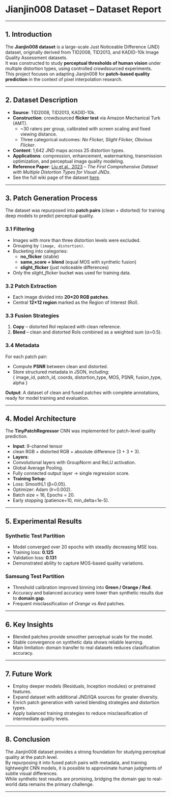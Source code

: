 # Jianjin008 Dataset – Dataset Report

---

## 1. Introduction
The **Jianjin008 dataset** is a large-scale Just Noticeable Difference (JND) dataset, originally derived from TID2008, TID2013, and KADID-10k Image Quality Assessment datasets.  
It was constructed to study **perceptual thresholds of human vision** under multiple distortion types, using controlled crowdsourced experiments.  
This project focuses on adapting Jianjin008 for **patch-based quality prediction** in the context of pixel interpolation research.

---

## 2. Dataset Description
- **Source**: TID2008, TID2013, KADID-10k.  
- **Construction**: crowdsourced **flicker test** via Amazon Mechanical Turk (AMT).  
  - ~30 raters per group, calibrated with screen scaling and fixed viewing distance.  
  - Three categorical outcomes: *No Flicker, Slight Flicker, Obvious Flicker*.  
- **Content**: 1,642 JND maps across 25 distortion types.  
- **Applications**: compression, enhancement, watermarking, transmission optimization, and perceptual image quality modeling.  
- **Reference Paper**: [Liu et al., 2023](https://arxiv.org/pdf/2303.02562) – *The First Comprehensive Dataset with Multiple Distortion Types for Visual JNDs*.  
- See the full wiki page of the dataset [here](https://github.com/HITProjects/PixelQuality/wiki/jianjin008-Dataset). 
---

## 3. Patch Generation Process
The dataset was repurposed into **patch pairs** (clean + distorted) for training deep models to predict perceptual quality.

### 3.1 Filtering
- Images with more than three distortion levels were excluded.  
- Grouping by `(image, distortion)`.  
- Bucketing into categories:  
  - **no_flicker** (stable)  
  - **same_score + blend** (equal MOS with synthetic fusion)  
  - **slight_flicker** (just noticeable differences)  
- Only the *slight_flicker* bucket was used for training data.

### 3.2 Patch Extraction
- Each image divided into **20×20 RGB patches**.  
- Central **12×12 region** marked as the Region of Interest (RoI).  

### 3.3 Fusion Strategies
1. **Copy** – distorted RoI replaced with clean reference.  
2. **Blend** – clean and distorted RoIs combined as a weighted sum (α=0.5).  

### 3.4 Metadata
For each patch pair:
- Compute **PSNR** between clean and distorted.  
- Store structured metadata in JSON, including:  
{ image_id, patch_id, coords, distortion_type, MOS, PSNR, fusion_type, alpha }


**Output**: A dataset of clean and fused patches with complete annotations, ready for model training and evaluation.

---

## 4. Model Architecture
The **TinyPatchRegressor** CNN was implemented for patch-level quality prediction.  

- **Input**: 9-channel tensor  
- clean RGB + distorted RGB + absolute difference (3 + 3 + 3).  
- **Layers**:  
- Convolutional layers with GroupNorm and ReLU activation.  
- Global Average Pooling.  
- Fully connected output layer → single regression score.  
- **Training Setup**:  
- Loss: SmoothL1 (β=0.05).  
- Optimizer: Adam (lr=0.002).  
- Batch size = 16, Epochs = 20.  
- Early stopping (patience=10, min_delta=1e-5).  

---

## 5. Experimental Results

### Synthetic Test Partition
- Model converged over 20 epochs with steadily decreasing MSE loss.  
- Training loss: **0.125**  
- Validation loss: **0.131**  
- Demonstrated ability to capture MOS-based quality variations.

### Samsung Test Partition
- Threshold calibration improved binning into **Green / Orange / Red**.  
- Accuracy and balanced accuracy were lower than synthetic results due to **domain gap**.  
- Frequent misclassification of *Orange* vs *Red* patches.  

---

## 6. Key Insights
- Blended patches provide smoother perceptual scale for the model.  
- Stable convergence on synthetic data shows reliable learning.  
- Main limitation: domain transfer to real datasets reduces classification accuracy.  

---

## 7. Future Work
- Employ deeper models (Residuals, Inception modules) or pretrained features.  
- Expand dataset with additional JND/IQA sources for greater diversity.  
- Enrich patch generation with varied blending strategies and distortion types.  
- Apply balanced training strategies to reduce misclassification of intermediate quality levels.  

---

## 8. Conclusion
The Jianjin008 dataset provides a strong foundation for studying perceptual quality at the patch level.  
By repurposing it into fused patch pairs with metadata, and training lightweight CNN models, it is possible to approximate human judgments of subtle visual differences.  
While synthetic test results are promising, bridging the domain gap to real-world data remains the primary challenge.

---
